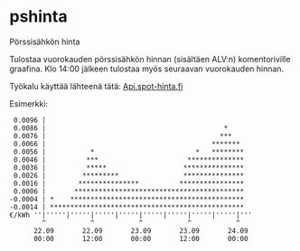 # pshinta
Pörssisähkön hinta

Tulostaa vuorokauden pörssisähkön hinnan (sisältäen ALV:n) komentoriville graafina. Klo 14:00 jälkeen tulostaa myös seuraavan vuorokauden hinnan.

Työkalu käyttää lähteenä tätä: [Api.spot-hinta.fi](https://spot-hinta.fi)

Esimerkki:

```
 0.0096 |
 0.0086 |                                            *
 0.0076 |                                           ***
 0.0066 |                                         *******
 0.0056 |           *                         *   ********
 0.0046 |          ***                      **************
 0.0036 |          *****                   ***************
 0.0026 |         *********                ***************
 0.0016 |        ***************          ****************
 0.0006 |       ******************************************
-0.0004 | *    *******************************************
-0.0014 | ************************************************
€/kWh ''|'''''|'''''|'''''|'''''|'''''|'''''|'''''|'''''|'''
        ^           ^           ^           ^           ^
      22.09       22.09       23.09       23.09       24.09
      00:00       12:00       00:00       12:00       00:00
```
